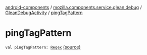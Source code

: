 [android-components](../../index.md) / [mozilla.components.service.glean.debug](../index.md) / [GleanDebugActivity](index.md) / [pingTagPattern](./ping-tag-pattern.md)

# pingTagPattern

`val pingTagPattern: `[`Regex`](https://kotlinlang.org/api/latest/jvm/stdlib/kotlin.text/-regex/index.html) [(source)](https://github.com/mozilla-mobile/android-components/blob/master/components/service/glean/src/main/java/mozilla/components/service/glean/debug/GleanDebugActivity.kt#L32)